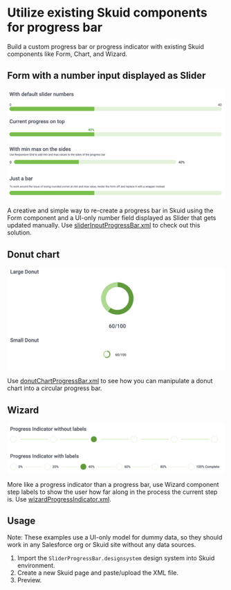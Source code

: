 # Utilize existing Skuid components for progress bar
Build a custom progress bar or progress indicator with existing Skuid components like Form, Chart, and Wizard. 

## Form with a number input displayed as Slider
<img src="slider-progress-bar-ui.png" width="600"></img> 

A creative and simple way to re-create a progress bar in Skuid using the Form component and a UI-only number field displayed as Slider that gets updated manually. Use [sliderInputProgressBar.xml](sliderInputProgressBar.xml) to check out this solution.

## Donut chart
<img src="donut-chart-progress-bar-ui.png" width="600"></img>

Use [donutChartProgressBar.xml](donutChartProgressBar.xml) to see how you can manipulate a donut chart into a circular progress bar.

## Wizard
<img src="wizard-progress-indicator-ui.png" width="600"></img>

More like a progress indicator than a progress bar, use Wizard component step labels to show the user how far along in the process the current step is. Use [wizardProgressIndicator.xml](wizardProgressIndicator.xml).

## Usage
Note: These examples use a UI-only model for dummy data, so they should work in any Salesforce org or Skuid site without any data sources.

1. Import the `SliderProgressBar.designsystem` design system into Skuid environment.
2. Create a new Skuid page and paste/upload the XML file.
3. Preview.
